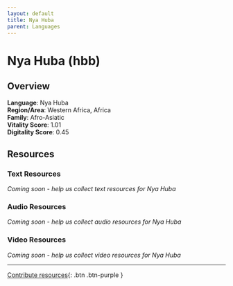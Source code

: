 ```yaml
---
layout: default
title: Nya Huba
parent: Languages
---
```


# Nya Huba (hbb)

## Overview

**Language**: Nya Huba  
**Region/Area**: Western Africa, Africa  
**Family**: Afro-Asiatic  
**Vitality Score**: 1.01  
**Digitality Score**: 0.45  

## Resources

### Text Resources
*Coming soon - help us collect text resources for Nya Huba*

### Audio Resources
*Coming soon - help us collect audio resources for Nya Huba*

### Video Resources
*Coming soon - help us collect video resources for Nya Huba*

---

[Contribute resources](https://fairtrain.github.io/){: .btn .btn-purple }

